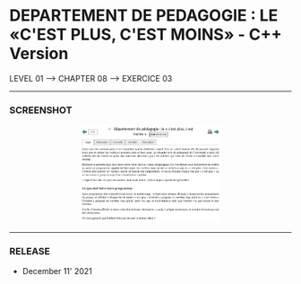 # DEPARTEMENT DE PEDAGOGIE : LE «C'EST PLUS, C'EST MOINS» - C++ Version
LEVEL 01 --> CHAPTER 08 --> EXERCICE 03

---
### **SCREENSHOT**

<div align="center">
    <img
        src="https://github.com/Ayckinn/CPP/blob/main/FRANCE_IOI/LEVEL_01/Chapter_08/03_departement_pedagogie/pedagogie.png"
        alt="DEMO"
        style="width:50%">
</div>

---
### **RELEASE**

- December 11' 2021